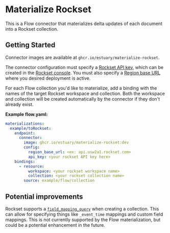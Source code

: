 # Materialize Rockset

This is a Flow connector that materializes delta updates of each document into a Rockset collection.

## Getting Started

Connector images are available at `ghcr.io/estuary/materialize-rockset`.

The connector configuration must specify a [Rockset API key](https://rockset.com/docs/iam/#api-keys), which can be created in the [Rockset console](https://console.rockset.com/apikeys). You must also specify a [Region base URL](https://rockset.com/docs/rest-api/#introduction) where you desired deployment is active.

For each Flow collection you'd like to materialize, add a binding with the names of the target Rockset workspace and collection. Both the workspace and collection will be created automatically by the connector if they don't already exist.

**Example flow.yaml:**

```yaml
materializations:
  example/toRockset:
    endpoint:
      connector:
        image: ghcr.io/estuary/materialize-rockset:dev
        config:
          region_base_url: <ex: api.usw2a1.rockset.com>
          api_key: <your rockset API key here>
    bindings:
      - resource:
          workspace: <your rockset workspace name>
          collection: <your rockset collection name>
        source: example/flow/collection
```

## Potential improvements

Rockset supports a [`field_mapping_query`](https://rockset.com/docs/rest-api/#createcollection) when creating a collection. This can allow for specifying things like `_event_time` mappings and custom field mappings. This is not currently supported by the Flow materialization, but could be a potential enhancement in the future.